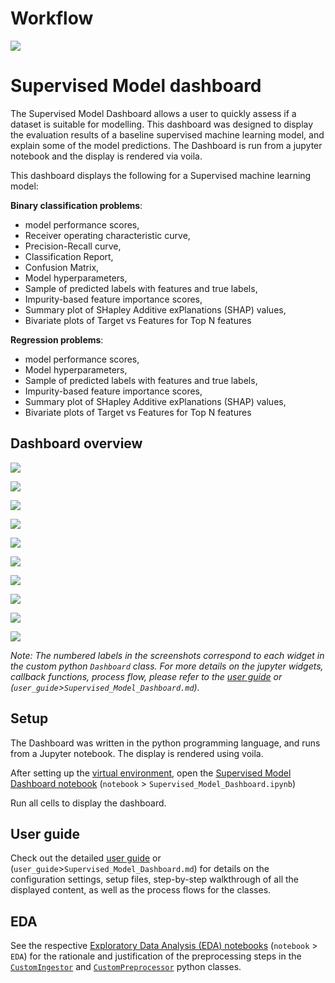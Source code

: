 # Workflow

![](user_guide/_static/sup_dashbrd/notebook_workflow.png)



# Supervised Model dashboard

The Supervised Model Dashboard allows a user to quickly assess if a dataset is suitable for modelling. This dashboard was designed to display the evaluation results of a baseline supervised machine learning model, and explain some of the model predictions. The Dashboard is run from a jupyter notebook and the display is rendered via voila. 

This dashboard displays the following for a Supervised machine learning model:


**Binary classification problems**: 

- model performance scores, 
- Receiver operating characteristic curve,
- Precision-Recall curve,   
- Classification Report, 
- Confusion Matrix, 
- Model hyperparameters, 
- Sample of predicted labels with features and true labels,
- Impurity-based feature importance scores,
- Summary plot of SHapley Additive exPlanations (SHAP) values,
- Bivariate plots of Target vs Features for Top N features



**Regression problems**:

- model performance scores,
- Model hyperparameters, 
- Sample of predicted labels with features and true labels,
- Impurity-based feature importance scores,
- Summary plot of SHapley Additive exPlanations (SHAP) values,
- Bivariate plots of Target vs Features for Top N features



## Dashboard overview



![](user_guide/_static/sup_dashbrd/dashboard1.png)



![](user_guide/_static/sup_dashbrd/dashboard2.png)



![](user_guide/_static/sup_dashbrd/dashboard3.png)



![](user_guide/_static/sup_dashbrd/dashboard4.png)



![](user_guide/_static/sup_dashbrd/dashboard5.png)



![](user_guide/_static/sup_dashbrd/dashboard6.png)



![](user_guide/_static/sup_dashbrd/dashboard7.png)



![](user_guide/_static/sup_dashbrd/dashboard8.png)





![](user_guide/_static/sup_dashbrd/dashboard9.png)



![](user_guide/_static/sup_dashbrd/dashboard10.png)

*Note: The numbered labels in the screenshots correspond to each widget in the custom python `Dashboard` class. For more details on the jupyter widgets, callback functions, process flow, please refer to the [user guide](http://htmlpreview.github.io/?https://github.com/py3lee/projects/blob/main/supervised_ml_dashboard/user_guide/Supervised%20Model%20Dashboard.html) or (`user_guide`>`Supervised_Model_Dashboard.md`).* 



## Setup



The Dashboard was written in the python programming language, and runs from a Jupyter notebook. The display is rendered using voila.  

After setting up the [virtual environment](https://github.com/py3lee/projects/blob/main/supervised_ml_dashboard/user_guide/Supervised_Model_Dashboard.md#environmentyml-file), open the [Supervised Model Dashboard notebook](notebook/Supervised_Model_Dashboard.ipynb) (`notebook` > `Supervised_Model_Dashboard.ipynb`)

Run all cells to display the dashboard. 



## User guide



Check out the detailed [user guide](http://htmlpreview.github.io/?https://github.com/py3lee/projects/blob/main/supervised_ml_dashboard/user_guide/Supervised%20Model%20Dashboard.html) or (`user_guide`>`Supervised_Model_Dashboard.md`) for details on the configuration settings, setup files, step-by-step walkthrough of all the displayed content, as well as the process flows for the classes. 



## EDA 



See the respective [Exploratory Data Analysis (EDA) notebooks](notebook/EDA) (`notebook` > `EDA`) for the rationale and justification of the preprocessing steps in the [`CustomIngestor`](src/preprocess/custom_ingestor.py) and [`CustomPreprocessor`](src/preprocess/custom_preprocessor.py) python classes.  